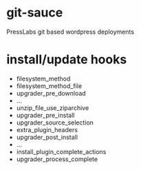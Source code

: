 git-sauce
=========

PressLabs git based wordpress deployments


install/update hooks
====================

* filesystem_method
* filesystem_method_file
* upgrader_pre_download
* ...
* unzip_file_use_ziparchive
* upgrader_pre_install
* upgrader_source_selection
* extra_plugin_headers
* upgrader_post_install
* ...
* install_plugin_complete_actions
* upgrader_process_complete
